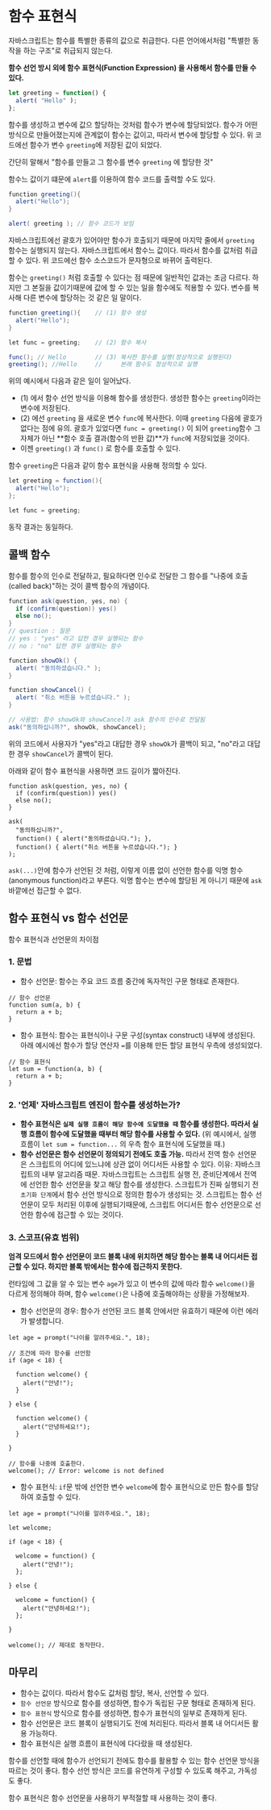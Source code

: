 # 함수 표현식

자바스크립트는 함수를 특별한 종류의 값으로 취급한다. 다른 언어에서처럼 "특별한 동작을 하는 구조"로 취급되지 않는다.

**함수 선언 방시 외에 함수 표현식(Function Expression) 을 사용해서 함수를 만들 수 있다.**
```javascript
let greeting = function() {
  alert( "Hello" );
};
```
함수를 생성하고 변수에 값으 할당하는 것처럼 함수가 변수에 할당되었다. 함수가 어떤 방식으로 만들어졌는지에 관계없이 함수는 값이고,
따라서 변수에 할당할 수 있다. 위 코드에선 함수가 변수 `greeting`에 저장된 값이 되었다.

간단히 말해서 "함수를 만들고 그 함수를 변수 `greeting` 에 할당한 것"

함수느 값이기 떄문에 `alert`를 이용하여 함수 코드를 출력할 수도 있다.

```java
function greeting(){
  alert("Hello");
}

alert( greeting ); // 함수 코드가 보임
```
자바스크립트에선 괄호가 있어야만 함수가 호출되기 때문에 마지막 줄에서 `greeting` 함수는 실행되지 않는다.
자바스크립트에서 함수느 값이다. 따라서 함수를 값처럼 취급할 수 있다. 위 코드에선 함수 소스코드가 문자형으로 바뀌어 출력된다.

함수는 `greeting()` 처럼 호출할 수 있다는 점 때문에 일반적인 값과는 조금 다르다.
하지만 그 본질을 값이기때문에 값에 할 수 있는 일을 함수에도 적용할 수 있다.
변수를 복사해 다른 변수에 할당하는 것 같은 일 말이다.

```java
function greeting(){    // (1) 함수 생성
  alert("Hello");
}

let func = greeting;    // (2) 함수 복사

func(); // Hello        // (3) 복사한 함수를 실행(정상적으로 실행된다)
greeting(); //Hello     //     본래 함수도 정상적으로 실행

```
위의 예시에서 다음과 같은 일이 일어났다.
* (1) 에서 함수 선언 방식을 이용해 함수를 생성한다. 생성한 함수는 `greeting`이라는 변수에 저장된다.
* (2) 에선 `greeting` 을 새로운 변수 `func`에 복사한다. 이때 `greeting` 다음에 괄호가 없다는 점에 유의.
  괄호가 있었다면 `func = greeting()` 이 되어 `greeting`함수 그 자체가 아닌 **함수 호출 결과(함수의 반환 값)**가
  `func`에 저장되었을 것이다.
* 이젠 `greeting()` 과 `func()` 로 함수를 호출할 수 있다.

함수 `greeting`은 다음과 같이 함수 표현식을 사용해 정의할 수 있다.

```java
let greeting = function(){
  alert("Hello");
};

let func = greeting;
```
동작 결과는 동일하다.

## 콜백 함수
함수를 함수의 인수로 전달하고, 필요하다면 인수로 전달한 그 함수를 "나중에 호출(called back)"하는 것이 콜백 함수의 개념이다.

```java
function ask(question, yes, no) {
  if (confirm(question)) yes()
  else no();
}
// question : 질문
// yes : "yes" 라고 답한 경우 실행되는 함수
// no : "no" 답한 경우 실행되는 함수

function showOk() {
  alert( "동의하셨습니다." );
}

function showCancel() {
  alert( "취소 버튼을 누르셨습니다." );
}

// 사용법: 함수 showOk와 showCancel가 ask 함수의 인수로 전달됨
ask("동의하십니까?", showOk, showCancel);
```
위의 코드에서 사용자가 "yes"라고 대답한 경우 `showOk`가 콜백이 되고, "no"라고 대답한 경우 `showCancel`가 콜백이 된다.

아래와 같이 함수 표현식을 사용하면 코드 길이가 짧아진다.
```
function ask(question, yes, no) {
  if (confirm(question)) yes()
  else no();
}

ask(
  "동의하십니까?",
  function() { alert("동의하셨습니다."); },
  function() { alert("취소 버튼을 누르셨습니다."); }
);

```

`ask(...)`안에 함수가 선언된 것 처럼, 이렇게 이름 없이 선언한 함수를 익명 함수(anonymous function)라고 부른다.
익명 함수는 변수에 할당된 게 아니기 때문에 `ask` 바깥에선 접근할 수 없다.

## 함수 표현식 vs 함수 선언문
함수 표현식과 선언문의 차이점
### 1. 문법
* 함수 선언문: 함수는 주요 코드 흐름 중간에 독자적인 구문 형태로 존재한다.

```
// 함수 선언문
function sum(a, b) {
  return a + b;
}
```

* 함수 표현식: 함수는 표현식이나 구문 구성(syntax construct) 내부에 생성된다.
  아래 예시에선 함수가 할당 연산자 `=`를 이용해 만든 할당 표현식 우측에 생성되었다.
```
// 함수 표현식
let sum = function(a, b) {
  return a + b;
}
```

### 2. '언제' 자바스크립트 엔진이 함수를 생성하는가?
* **함수 표현식은 `실제 실행 흐름이 해당 함수에 도달했을 때` 함수를 생성한다. 따라서 실행 흐름이 함수에 도달했을 때부터 해당 함수를 사용할 수 있다.**
  (위 예시에서, 실행 흐름이 `let sum = function...` 의 우측 함수 표현식에 도달했을 때.)
* **함수 선언문은 함수 선언문이 정의되기 전에도 호출 가능.**
  따라서 전역 함수 선언문은 스크립트의 어디에 있느냐에 상관 없이 어디서든 사용할 수 있다.
  이유: 자바스크립트의 내부 알고리즘 때문. 자바스크립트는 스크립트 실행 전, 준비단계에서 전역에 선언한 함수 선언문을 찾고 해당 함수를 생성한다.
       스크립트가 진짜 실행되기 전 `초기화 단계`에서 함수 선언 방식으로 정의한 함수가 생성되는 것.
       스크립트는 함수 선언문이 모두 처리된 이후에 실행되기때문에, 스크립트 어디서든 함수 선언문으로 선언한 함수에 접근할 수 있는 것이다.
       
### 3. 스코프(유효 범위)
**엄격 모드에서 함수 선언문이 코드 블록 내에 위치하면 해당 함수는 블록 내 어디서든 접근할 수 있다. 하지만 블록 밖에서는 함수에 접근하지 못한다.**

런타임에 그 값을 알 수 있는 변수 `age`가 있고 이 변수의 값에 따라 함수 `welcome()`을 다르게 정의해야 하며, 함수 `welcome()`은 나중에 호출해야하는 상황을 가정해보자.

* 함수 선언문의 경우: 함수가 선언된 코드 블록 안에서만 유효하기 때문에 이런 에러가 발생합니다.

```
let age = prompt("나이를 알려주세요.", 18);

// 조건에 따라 함수를 선언함
if (age < 18) {

  function welcome() {
    alert("안녕!");
  }

} else {

  function welcome() {
    alert("안녕하세요!");
  }

}

// 함수를 나중에 호출한다.
welcome(); // Error: welcome is not defined

```
* 함수 표현식: `if`문 밖에 선언한 변수 `welcome`에 함수 표현식으로 만든 함수를 할당하여 호출할 수 있다.

```
let age = prompt("나이를 알려주세요.", 18);

let welcome;

if (age < 18) {

  welcome = function() {
    alert("안녕!");
  };

} else {

  welcome = function() {
    alert("안녕하세요!");
  };

}

welcome(); // 제대로 동작한다.
```

## 마무리
* 함수는 값이다. 따라서 함수도 값처럼 할당, 복사, 선언할 수 있다.
* `함수 선언문` 방식으로 함수를 생성하면, 함수가 독립된 구문 형태로 존재하게 된다.
* `함수 표현식` 방식으로 함수를 생성하면, 함수가 표현식의 일부로 존재하게 된다.
* 함수 선언문은 코드 블록이 실행되기도 전에 처리된다. 따라서 블록 내 어디서든 활용 가능하다.
* 함수 표현식은 실행 흐름이 표현식에 다다랐을 때 생성된다.

함수를 선언할 때에 함수가 선언되기 전에도 함수를 활용할 수 있는 함수 선언문 방식을 따르는 것이 좋다. 
함수 선언 방식은 코드를 유연하게 구성할 수 있도록 해주고, 가독성도 좋다.

함수 표현식은 함수 선언문을 사용하기 부적절할 때 사용하는 것이 좋다.
  

